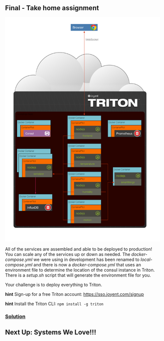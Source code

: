 ## Final - Take home assignment

![image](../images/workshop_overview.png)

All of the services are assembled and able to be deployed to production! You can scale any of the services up or down as needed. The _docker-compose.yml_ we were using in development has been renamed to _local-compose.yml_ and there is now a _docker-compose.yml_ that uses an environment file to determine the location of the consul instance in Triton. There is a _setup.sh_ script that will generate the environment file for you.

Your challenge is to deploy everything to Triton.

__hint__ Sign-up for a free Triton account: https://sso.joyent.com/signup

__hint__ Install the Triton CLI: `npm install -g triton`


### [Solution](./SOLUTION.md)


## Next Up: Systems We Love!!!
